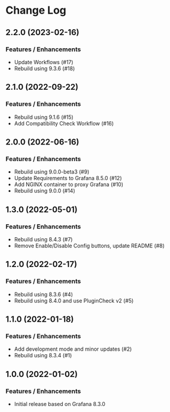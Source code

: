 # Change Log

## 2.2.0 (2023-02-16)

### Features / Enhancements

- Update Workflows (#17)
- Rebuild using 9.3.6 (#18)

## 2.1.0 (2022-09-22)

### Features / Enhancements

- Rebuild using 9.1.6 (#15)
- Add Compatibility Check Workflow (#16)

## 2.0.0 (2022-06-16)

### Features / Enhancements

- Rebuild using 9.0.0-beta3 (#9)
- Update Requirements to Grafana 8.5.0 (#12)
- Add NGINX container to proxy Grafana (#10)
- Rebuild using 9.0.0 (#14)

## 1.3.0 (2022-05-01)

### Features / Enhancements

- Rebuild using 8.4.3 (#7)
- Remove Enable/Disable Config buttons, update README (#8)

## 1.2.0 (2022-02-17)

### Features / Enhancements

- Rebuild using 8.3.6 (#4)
- Rebuild using 8.4.0 and use PluginCheck v2 (#5)

## 1.1.0 (2022-01-18)

### Features / Enhancements

- Add development mode and minor updates (#2)
- Rebuild using 8.3.4 (#1)

## 1.0.0 (2022-01-02)

### Features / Enhancements

- Initial release based on Grafana 8.3.0

